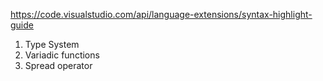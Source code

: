 https://code.visualstudio.com/api/language-extensions/syntax-highlight-guide

1. Type System
2. Variadic functions
3. Spread operator
